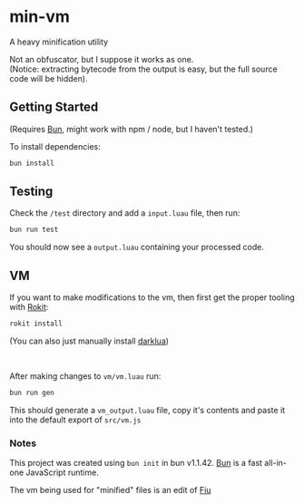 # min-vm

A heavy minification utility

Not an obfuscator, but I suppose it works as one.<br>(Notice: extracting bytecode from the output is easy, but the full source code will be hidden).

## Getting Started

(Requires [Bun](https://bun.sh), might work with npm / node, but I haven't tested.)

To install dependencies:

```bash
bun install
```

## Testing

Check the `/test` directory and add a `input.luau` file, then run:

```bash
bun run test
```

You should now see a `output.luau` containing your processed code.

## VM

If you want to make modifications to the vm, then first get the proper tooling with [Rokit](https://github.com/rojo-rbx/rokit):

```bash
rokit install
```

(You can also just manually install [darklua](https://github.com/seaofvoices/darklua))

<br>

After making changes to `vm/vm.luau` run:

```bash
bun run gen
```

This should generate a `vm_output.luau` file, copy it's contents and paste it into the default export of `src/vm.js`

### Notes

This project was created using `bun init` in bun v1.1.42. [Bun](https://bun.sh) is a fast all-in-one JavaScript runtime.

The vm being used for "minified" files is an edit of [Fiu](https://github.com/rce-incorporated/Fiu)
